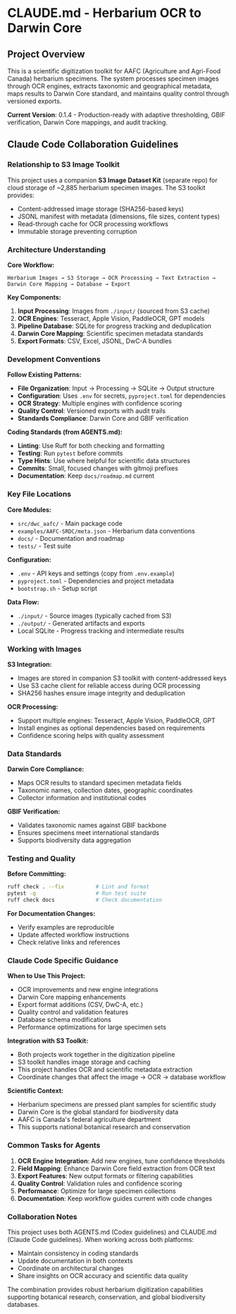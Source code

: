 # CLAUDE.md - Herbarium OCR to Darwin Core

## Project Overview
This is a scientific digitization toolkit for AAFC (Agriculture and Agri-Food Canada) herbarium specimens. The system processes specimen images through OCR engines, extracts taxonomic and geographical metadata, maps results to Darwin Core standard, and maintains quality control through versioned exports.

**Current Version**: 0.1.4 - Production-ready with adaptive thresholding, GBIF verification, Darwin Core mappings, and audit tracking.

## Claude Code Collaboration Guidelines

### Relationship to S3 Image Toolkit
This project uses a companion **S3 Image Dataset Kit** (separate repo) for cloud storage of ~2,885 herbarium specimen images. The S3 toolkit provides:
- Content-addressed image storage (SHA256-based keys)
- JSONL manifest with metadata (dimensions, file sizes, content types)
- Read-through cache for OCR processing workflows
- Immutable storage preventing corruption

### Architecture Understanding

**Core Workflow:**
```
Herbarium Images → S3 Storage → OCR Processing → Text Extraction → Darwin Core Mapping → Database → Export
```

**Key Components:**
1. **Input Processing**: Images from `./input/` (sourced from S3 cache)
2. **OCR Engines**: Tesseract, Apple Vision, PaddleOCR, GPT models
3. **Pipeline Database**: SQLite for progress tracking and deduplication
4. **Darwin Core Mapping**: Scientific specimen metadata standards
5. **Export Formats**: CSV, Excel, JSONL, DwC-A bundles

### Development Conventions

**Follow Existing Patterns:**
- **File Organization**: Input → Processing → SQLite → Output structure
- **Configuration**: Uses `.env` for secrets, `pyproject.toml` for dependencies
- **OCR Strategy**: Multiple engines with confidence scoring
- **Quality Control**: Versioned exports with audit trails
- **Standards Compliance**: Darwin Core and GBIF verification

**Coding Standards (from AGENTS.md):**
- **Linting**: Use Ruff for both checking and formatting
- **Testing**: Run `pytest` before commits
- **Type Hints**: Use where helpful for scientific data structures
- **Commits**: Small, focused changes with gitmoji prefixes
- **Documentation**: Keep `docs/roadmap.md` current

### Key File Locations

**Core Modules:**
- `src/dwc_aafc/` - Main package code
- `examples/AAFC-SRDC/meta.json` - Herbarium data conventions
- `docs/` - Documentation and roadmap
- `tests/` - Test suite

**Configuration:**
- `.env` - API keys and settings (copy from `.env.example`)
- `pyproject.toml` - Dependencies and project metadata
- `bootstrap.sh` - Setup script

**Data Flow:**
- `./input/` - Source images (typically cached from S3)
- `./output/` - Generated artifacts and exports
- Local SQLite - Progress tracking and intermediate results

### Working with Images

**S3 Integration:**
- Images are stored in companion S3 toolkit with content-addressed keys
- Use S3 cache client for reliable access during OCR processing
- SHA256 hashes ensure image integrity and deduplication

**OCR Processing:**
- Support multiple engines: Tesseract, Apple Vision, PaddleOCR, GPT
- Install engines as optional dependencies based on requirements
- Confidence scoring helps with quality assessment

### Data Standards

**Darwin Core Compliance:**
- Maps OCR results to standard specimen metadata fields
- Taxonomic names, collection dates, geographic coordinates
- Collector information and institutional codes

**GBIF Verification:**
- Validates taxonomic names against GBIF backbone
- Ensures specimens meet international standards
- Supports biodiversity data aggregation

### Testing and Quality

**Before Committing:**
```bash
ruff check . --fix          # Lint and format
pytest -q                   # Run test suite
ruff check docs             # Check documentation
```

**For Documentation Changes:**
- Verify examples are reproducible
- Update affected workflow instructions
- Check relative links and references

### Claude Code Specific Guidance

**When to Use This Project:**
- OCR improvements and new engine integrations
- Darwin Core mapping enhancements
- Export format additions (CSV, DwC-A, etc.)
- Quality control and validation features
- Database schema modifications
- Performance optimizations for large specimen sets

**Integration with S3 Toolkit:**
- Both projects work together in the digitization pipeline
- S3 toolkit handles image storage and caching
- This project handles OCR and scientific metadata extraction
- Coordinate changes that affect the image → OCR → database workflow

**Scientific Context:**
- Herbarium specimens are pressed plant samples for scientific study
- Darwin Core is the global standard for biodiversity data
- AAFC is Canada's federal agriculture department
- This supports national botanical research and conservation

### Common Tasks for Agents

1. **OCR Engine Integration**: Add new engines, tune confidence thresholds
2. **Field Mapping**: Enhance Darwin Core field extraction from OCR text
3. **Export Features**: New output formats or filtering capabilities
4. **Quality Control**: Validation rules and confidence scoring
5. **Performance**: Optimize for large specimen collections
6. **Documentation**: Keep workflow guides current with code changes

### Collaboration Notes

This project uses both AGENTS.md (Codex guidelines) and CLAUDE.md (Claude Code guidelines). When working across both platforms:
- Maintain consistency in coding standards
- Update documentation in both contexts
- Coordinate on architectural changes
- Share insights on OCR accuracy and scientific data quality

The combination provides robust herbarium digitization capabilities supporting botanical research, conservation, and global biodiversity databases.